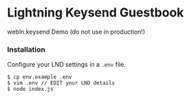 # Lightning Keysend Guestbook

webln.keysend Demo (do not use in production!)

### Installation

Configure your LND settings in a `.env` file.

    $ cp env.example .env
    $ vim .env // EDIT your LND details
    $ node index.js
